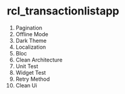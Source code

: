 # rcl_transactionlistapp

1. Pagination
2. Offline Mode
3. Dark Theme
4. Localization
5. Bloc
6. Clean Architecture
7. Unit Test
8. Widget Test
9. Retry Method
10. Clean Ui
